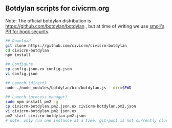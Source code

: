 ## Botdylan scripts for civicrm.org

Note: The official botdylan distribution is https://github.com/botdylan/botdylan , but at time of
writing we use [smoll's PR for hook security](https://github.com/botdylan/botdylan/pull/11).

```bash
## Download
git clone https://github.com/civicrm/civicrm-botdylan
cd civicrm-botdylan
npm install

## Configure
cp config.json.ex config.json
vi config.json

## Launch (direct)
node ./node_modules/botdylan/bin/botdylan.js --dir=$PWD

## Launch (process manager)
sudo npm install pm2 -g
cp civicrm-botdylan.pm2.json.ex civicrm-botdylan.pm2.json
vi civicrm-botdylan.pm2.json.ex
pm2 start civicrm-botdylan.pm2.json
# note: only run one instance at a time. git-pool is not currently cluster aware.
```
